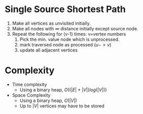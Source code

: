 # Single Source Shortest Path

1. Make all vertices as unvisited initially.
2. Make all nodes with ${\infty}$ distance initially except source node.
3. Repeat the following for (v-1) times: v=vertex numbers
    1. Pick the min. value node which is unprocessed.
    2. mark traversed node as processed $(u ->v)$
    3. update all adjacent vertices

# Complexity

- Time complexity
    - Using a binary heap, $O((|E|+|V|)log(|V|))$
- Space Complexity
    - Using a binary heap, $O(|V|)$
    - Up to $|V|$ vertices may have to be stored